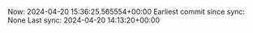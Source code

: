 Now: 2024-04-20 15:36:25.565554+00:00 Earliest commit since sync: None Last sync: 2024-04-20 14:13:20+00:00
